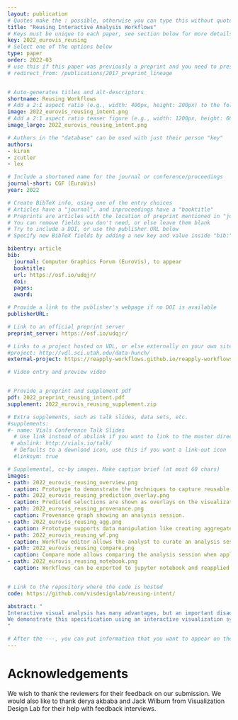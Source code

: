 ```yaml
---
layout: publication
# Quotes make the : possible, otherwise you can type this without quotes
title: "Reusing Interactive Analysis Workflows"
# Keys must be unique to each paper, see section below for more details
key: 2022_eurovis_reusing
# Select one of the options below
type: paper
order: 2022-03
# use this if this paper was previously a preprint and you need to preserve the old URL
# redirect_from: /publications/2017_preprint_lineage


# Auto-generates titles and alt-descriptors
shortname: Reusing Workflows
# Add a 2:1 aspect ratio (e.g., width: 400px, height: 200px) to the folder /assets/images/publications/
image: 2022_eurovis_reusing_intent.png
# Add a 2:1 aspect ratio teaser figure (e.g., width: 1200px, height: 600px) to the folder /assets/images/publications/
image_large: 2022_eurovis_reusing_intent.png

# Authors in the "database" can be used with just their person "key"
authors:
- kiran
- zcutler
- lex

# Include a shortened name for the journal or conference/proceedings
journal-short: CGF (EuroVis)
year: 2022

# Create BibTeX info, using one of the entry choices
# Articles have a "journal", and inproceedings have a "booktitle"
# Preprints are articles with the location of preprint mentioned in "journal"
# You can remove fields you don't need, or else leave them blank
# Try to include a DOI, or use the publisher URL below
# Specify new BibTeX fields by adding a new key and value inside "bib:"

bibentry: article
bib:
  journal: Computer Graphics Forum (EuroVis), to appear
  booktitle:
  url: https://osf.io/udqjr/
  doi:
  pages:
  award:

# Provide a link to the publisher's webpage if no DOI is available
publisherURL:

# Link to an official preprint server
preprint_server: https://osf.io/udqjr/

# Links to a project hosted on VDL, or else externally on your own site
#project: http://vdl.sci.utah.edu/data-hunch/
external-project: https://reapply-workflows.github.io/reapply-workflows/#/project

# Video entry and preview video


# Provide a preprint and supplement pdf
pdf: 2022_preprint_reusing_intent.pdf
supplement: 2022_eurovis_reusing_supplement.zip

# Extra supplements, such as talk slides, data sets, etc.
#supplements:
#- name: Vials Conference Talk Slides
  # Use link instead of abslink if you want to link to the master directory
 # abslink: http://vials.io/talk/
  # Defaults to a download icon, use this if you want a link-out icon
  #linksym: true

# Supplemental, cc-by images. Make caption brief (at most 60 chars)
images:
- path: 2022_eurovis_reusing_overview.png
  caption: Prototype to demonstrate the techniques to capture reusable workflows.
- path: 2022_eurovis_reusing_prediction_overlay.png
  caption: Predicted selections are shown as overlays on the visualization.
- path: 2022_eurovis_reusing_provenance.png
  caption: Provenance graph showing an analysis session.
- path: 2022_eurovis_reusing_agg.png
  caption: Prototype supports data manipulation like creating aggregates.
- path: 2022_eurovis_reusing_wf.png
  caption: Workflow editor allows the analyst to curate an analysis session into a workflow.
- path: 2022_eurovis_reusing_compare.png
  caption: Compare mode allows comparing the analysis session when applied to multiple datasets.
- path: 2022_eurovis_reusing_notebook.png
  caption: Workflows can be exported to jupyter notebook and reapplied.


# Link to the repository where the code is hosted
code: https://github.com/visdesignlab/reusing-intent/

abstract: "
Interactive visual analysis has many advantages, but an important disadvantage is that analysis processes and workflows cannot be easily stored and reused. This is in contrast to code-based analysis workflows, which can simply be run on updated datasets, and adapted when necessary. In this paper, we introduce methods to capture workflows in interactive visualization systems for different interactions such as selections, filters, categorizing/grouping, labeling, and aggregation. These workflows can then be applied to updated datasets, making interactive visualization sessions reusable. 
We demonstrate this specification using an interactive visualization system that tracks interaction provenance, and allows generating workflows from the recorded actions. The system can then be used to compare different versions of datasets and apply workflows to them. Finally, we introduce a Python library that can load workflows and apply it to updated datasets directly in a computational notebook, providing a seamless bridge between computational workflows and interactive visualization tools. 
"

# After the ---, you can put information that you want to appear on the website using markdown formatting or HTML. A good example are acknowledgements, extra references, an erratum, etc.
---
```


# Acknowledgements

We wish to thank the reviewers for their feedback on our submission. We would also like to thank derya akbaba and Jack Wilburn from Visualization Design Lab for their help with feedback interviews.